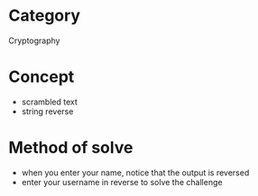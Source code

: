 # Category
Cryptography
# Concept
* scrambled text
* string reverse
# Method of solve
* when you enter your name, notice that the output is reversed
* enter your username in reverse to solve the challenge
